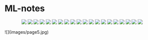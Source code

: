 # ML-notes

<p align="center">
  <img src="images/page1.jpg">
  <img src="images/page2.jpg">
  <img src="images/page3.jpg">
  <img src="images/page4.jpg">
  <img src="images/page5.jpg">
  <img src="images/page6.jpg">
  <img src="images/page7.jpg">
  <img src="images/page8.jpg">
  <img src="images/page9.jpg">
  <img src="images/page10.jpg">
  <img src="images/page11.jpg">
  <img src="images/page12.jpg">
  <img src="images/page13.jpg">
  <img src="images/page14.jpg">
  <img src="images/page15.jpg">
  <img src="images/page16.jpg">
  <img src="images/page17.jpg">
  <img src="images/page18.jpg">
  <img src="images/page19.jpg">
  <img src="images/page20.jpg">
</p>
![](images/page5.jpg)



